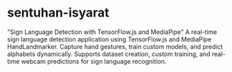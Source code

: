 # sentuhan-isyarat
"Sign Language Detection with TensorFlow.js and MediaPipe" A real-time sign language detection application using TensorFlow.js and MediaPipe HandLandmarker. Capture hand gestures, train custom models, and predict alphabets dynamically. Supports dataset creation, custom training, and real-time webcam predictions for sign language recognition.
